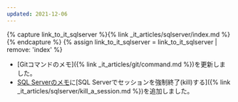 ```yaml
---
updated: 2021-12-06
---
```

{% capture link_to_it_sqlserver %}{% link _it_articles/sqlserver/index.md %}{% endcapture %}
{% assign link_to_it_sqlserver = link_to_it_sqlserver | remove: 'index' %}

- [Gitコマンドのメモ]({% link _it_articles/git/command.md %})を更新しました。
- [SQL Serverのメモ]({{link_to_it_sqlserver}})に[SQL Serverでセッションを強制終了(kill)する]({% link _it_articles/sqlserver/kill_a_session.md %})を追加しました。